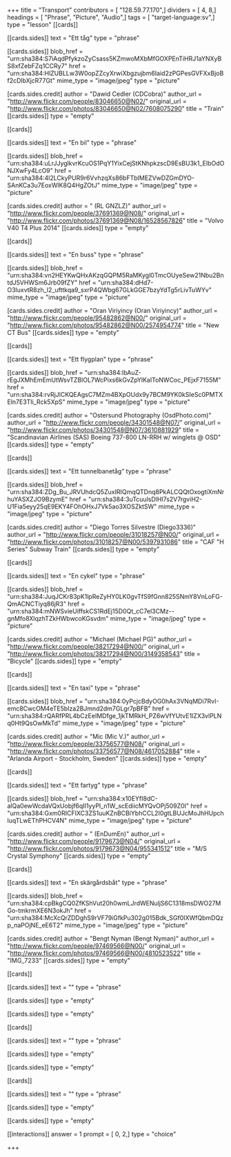 +++
title = "Transport"
contributors = [ "128.59.77.170",]
dividers = [ 4, 8,]
headings = [ "Phrase", "Picture", "Audio",]
tags = [ "target-language:sv",]
type = "lesson"
[[cards]]

[[cards.sides]]
text = "Ett tåg"
type = "phrase"

[[cards.sides]]
blob_href = "urn:sha384:S7iAqdPfykzoZyCsass5KZmwoMXbMfGOXPEnTiHRJ1aYNXyBS8xfZebFZq1CCRy7"
href = "urn:sha384:HlZUBLLw3W0opZZcyXrwiXbgzujbm6Iaid2zPGPesGVFXxBjoBf2cDlbXjcR77Gt"
mime_type = "image/jpeg"
type = "picture"

[cards.sides.credit]
author = "Dawid Cedler (CDCobra)"
author_url = "http://www.flickr.com/people/83046650@N02/"
original_url = "http://www.flickr.com/photos/83046650@N02/7608075290"
title = "Train"
[[cards.sides]]
type = "empty"

[[cards]]

[[cards.sides]]
text = "En bil"
type = "phrase"

[[cards.sides]]
blob_href = "urn:sha384:uLrJJyglkvrKcuOS1PqY1YixCejStKNhpkzscD9EsBU3k1_EIbOdONJXwFy4LcO9"
href = "urn:sha384:4l2LCkyPUR9r6VvhzqXs86bFTbIMEZVwDZGmDYO-SAnKCa3u7EoxWlK8Q4HgZOtJ"
mime_type = "image/jpeg"
type = "picture"

[cards.sides.credit]
author = " (RL GNZLZ)"
author_url = "http://www.flickr.com/people/37691369@N08/"
original_url = "http://www.flickr.com/photos/37691369@N08/16528567826"
title = "Volvo V40 T4 Plus 2014"
[[cards.sides]]
type = "empty"

[[cards]]

[[cards.sides]]
text = "En buss"
type = "phrase"

[[cards.sides]]
blob_href = "urn:sha384:vn2HEYKwQHxAKzqGQPM5RaMKygl0TmcOUyeSew21Nbu2BntdJ5VHWSm6Jrb09fZY"
href = "urn:sha384:dHd7-O3luxvtR8zh_l2_ufttkqa9_sxrP4QWbg67GLkGGE7bzyYdTg5rLivTuWYv"
mime_type = "image/jpeg"
type = "picture"

[cards.sides.credit]
author = "Oran Viriyincy (Oran Viriyincy)"
author_url = "http://www.flickr.com/people/95482862@N00/"
original_url = "http://www.flickr.com/photos/95482862@N00/2574954774"
title = "New CT Bus"
[[cards.sides]]
type = "empty"

[[cards]]

[[cards.sides]]
text = "Ett flygplan"
type = "phrase"

[[cards.sides]]
blob_href = "urn:sha384:IbAuZ-rEgJXMhEmEmUtWsvTZBlOL7WcPixs6kGvZpYlKaIToNWCoc_PEjxF7155M"
href = "urn:sha384:rvRjJlCKQEAgsC7MZm4BXpOUdx9y7BCM9YK0kSIeSc0PMTXEln7E3TIi_Rck5XpS"
mime_type = "image/jpeg"
type = "picture"

[cards.sides.credit]
author = "Ostersund Photography (OsdPhoto.com)"
author_url = "http://www.flickr.com/people/34301548@N07/"
original_url = "http://www.flickr.com/photos/34301548@N07/3610881929"
title = "Scandinavian Airlines (SAS) Boeing 737-800 LN-RRH w/ winglets @ OSD"
[[cards.sides]]
type = "empty"

[[cards]]

[[cards.sides]]
text = "Ett tunnelbanetåg"
type = "phrase"

[[cards.sides]]
blob_href = "urn:sha384:ZDg_Bu_JRVUhdcQ5ZuxIRIQmqQTDnq8PkALCQQtOxogtiXmNrhuYASXZJO9BzymE"
href = "urn:sha384:3uTcuulsDlHI7s2V7rgviH2-U1Fia5eyy25qE9EKY4FOhOHxJ7Vk5ao3XOSZktSW"
mime_type = "image/jpeg"
type = "picture"

[cards.sides.credit]
author = "Diego Torres Silvestre (Diego3336)"
author_url = "http://www.flickr.com/people/31018257@N00/"
original_url = "http://www.flickr.com/photos/31018257@N00/5397931086"
title = "CAF \"H Series\" Subway Train"
[[cards.sides]]
type = "empty"

[[cards]]

[[cards.sides]]
text = "En cykel"
type = "phrase"

[[cards.sides]]
blob_href = "urn:sha384:JuqJCKr83pK1lpReZyHY0LK0gvTfS9fGnn825SNmY8VnLoFG-QmACNCTiyq86jR3"
href = "urn:sha384:mNWSvieUiffskCS1RdEj15D0Qt_cC7el3CMz--gnMfo8XlqzhTZkHWbwcoKGsvdm"
mime_type = "image/jpeg"
type = "picture"

[cards.sides.credit]
author = "Michael (Michael PG)"
author_url = "http://www.flickr.com/people/38217294@N00/"
original_url = "http://www.flickr.com/photos/38217294@N00/3149358543"
title = "Bicycle"
[[cards.sides]]
type = "empty"

[[cards]]

[[cards.sides]]
text = "En taxi"
type = "phrase"

[[cards.sides]]
blob_href = "urn:sha384:0yPcjcBdyOG0hAx3VNqMDi7RvI-emc8CwcOM4eTE5bIza2BJmnd2dm7GLgr7pBFB"
href = "urn:sha384:rQARfPRL4bCzEeIMDfge_1jkTMRkH_PZ6wVfYUtvE1IZX3vlPLNq0Ht9QsOwMkTd"
mime_type = "image/jpeg"
type = "picture"

[cards.sides.credit]
author = "Mic (Mic V.)"
author_url = "http://www.flickr.com/people/33756577@N08/"
original_url = "http://www.flickr.com/photos/33756577@N08/4617052884"
title = "Arlanda Airport - Stockholm, Sweden"
[[cards.sides]]
type = "empty"

[[cards]]

[[cards.sides]]
text = "Ett fartyg"
type = "phrase"

[[cards.sides]]
blob_href = "urn:sha384:x10EYfI8dC-alQa0ewWcdaVQxUobjf6qII1yyPl_n1W_scEdiicMYQvOPj509Z0I"
href = "urn:sha384:Gxm0RICFIXC3ZS1uuKZnBCBiYbhCCL2I0gtLBUJcMoJhHUpchluqTLwEThPHCV4N"
mime_type = "image/jpeg"
type = "picture"

[cards.sides.credit]
author = " (EnDumEn)"
author_url = "http://www.flickr.com/people/9179673@N04/"
original_url = "http://www.flickr.com/photos/9179673@N04/955341512"
title = "M/S Crystal Symphony"
[[cards.sides]]
type = "empty"

[[cards]]

[[cards.sides]]
text = "En skärgårdsbåt"
type = "phrase"

[[cards.sides]]
blob_href = "urn:sha384:cpBkgCQ0ZfKShVut20h0wmLJrdWENuljS6C1318msDWO27MGo-tmkrmXE6N3okJh"
href = "urn:sha384:McXcQrZDDghS9rVF79iGfkPu302g015Bdk_SGf0IXWfQbmDQzp_naPOjNE_eE6T2"
mime_type = "image/jpeg"
type = "picture"

[cards.sides.credit]
author = "Bengt Nyman (Bengt Nyman)"
author_url = "http://www.flickr.com/people/97469566@N00/"
original_url = "http://www.flickr.com/photos/97469566@N00/4810523522"
title = "IMG_7233"
[[cards.sides]]
type = "empty"

[[cards]]

[[cards.sides]]
text = ""
type = "phrase"

[[cards.sides]]
type = "empty"

[[cards.sides]]
type = "empty"

[[cards]]

[[cards.sides]]
text = ""
type = "phrase"

[[cards.sides]]
type = "empty"

[[cards.sides]]
type = "empty"

[[cards]]

[[cards.sides]]
text = ""
type = "phrase"

[[cards.sides]]
type = "empty"

[[cards.sides]]
type = "empty"

[[interactions]]
answer = 1
prompt = [ 0, 2,]
type = "choice"

+++
